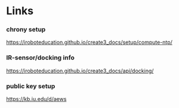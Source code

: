 # Links
### chrony setup
https://iroboteducation.github.io/create3_docs/setup/compute-ntp/
### IR-sensor/docking info
https://iroboteducation.github.io/create3_docs/api/docking/
### public key setup
https://kb.iu.edu/d/aews
